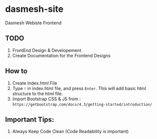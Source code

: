 # dasmesh-site

Dasmesh Webiste Frontend

## TODO

1. FrontEnd Design & Developement
2. Create Documentation for the Frontend Designs

## How to

1. Create Index.html File
2. Type `!` in index.html file, and press `Enter`. This will add basic html structure to the html file.
3. Import Bootstrap CSS & JS from : `https://getbootstrap.com/docs/4.3/getting-started/introduction/`

## Important Tips:

1. Always Keep Code Clean (Code Readability is important)